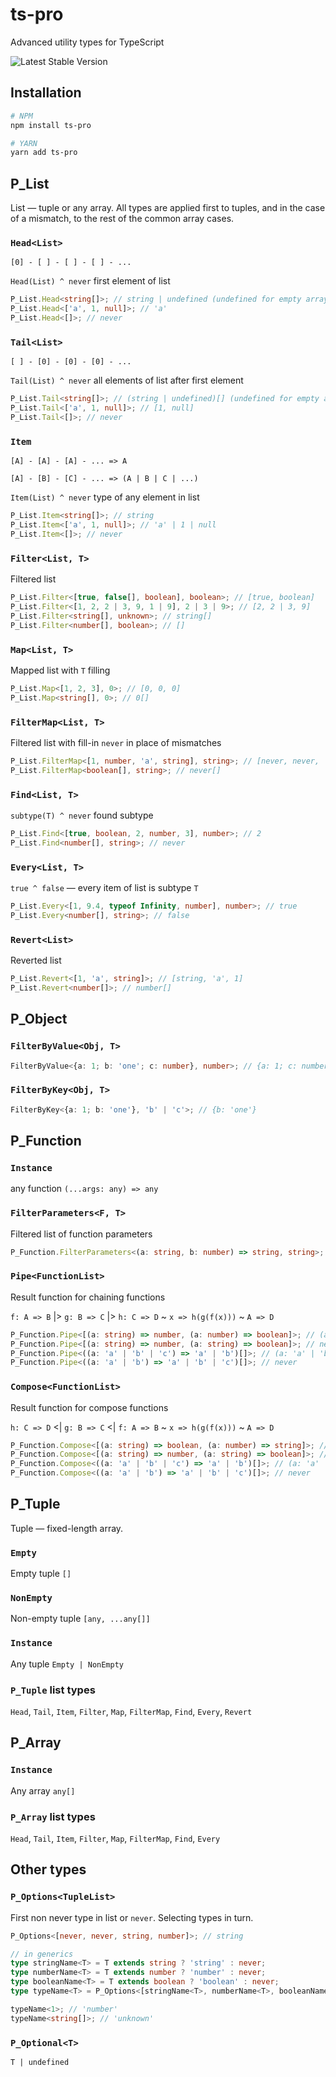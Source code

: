 # ts-pro

Advanced utility types for TypeScript

![Latest Stable Version](https://img.shields.io/npm/v/ts-pro.svg)



## Installation

```bash
# NPM
npm install ts-pro

# YARN
yarn add ts-pro
```


## P_List
List — tuple or any array.
All types are applied first to tuples, and in the case of a mismatch, to the rest of the common array cases.

### `Head<List>`

`[0] - [ ] - [ ] - [ ] - ...`

`Head(List) ^ never` first element of list

```typescript
P_List.Head<string[]>; // string | undefined (undefined for empty array)
P_List.Head<['a', 1, null]>; // 'a'
P_List.Head<[]>; // never
```


### `Tail<List>`

`[ ] - [0] - [0] - [0] - ...`

`Tail(List) ^ never` all elements of list after first element

```typescript
P_List.Tail<string[]>; // (string | undefined)[] (undefined for empty array and array from one item)
P_List.Tail<['a', 1, null]>; // [1, null]
P_List.Tail<[]>; // never
```


### `Item`
`[A] - [A] - [A] - ... => A`

`[A] - [B] - [C] - ... => (A | B | C | ...)`

`Item(List) ^ never` type of any element in list

```typescript
P_List.Item<string[]>; // string
P_List.Item<['a', 1, null]>; // 'a' | 1 | null
P_List.Item<[]>; // never
```


### `Filter<List, T>`
Filtered list

```typescript
P_List.Filter<[true, false[], boolean], boolean>; // [true, boolean]
P_List.Filter<[1, 2, 2 | 3, 9, 1 | 9], 2 | 3 | 9>; // [2, 2 | 3, 9]
P_List.Filter<string[], unknown>; // string[]
P_List.Filter<number[], boolean>; // []
```

### `Map<List, T>`

Mapped list with `T` filling

```typescript
P_List.Map<[1, 2, 3], 0>; // [0, 0, 0]
P_List.Map<string[], 0>; // 0[]
```

### `FilterMap<List, T>`

Filtered list with fill-in `never` in place of mismatches

```typescript
P_List.FilterMap<[1, number, 'a', string], string>; // [never, never, 'a', string]
P_List.FilterMap<boolean[], string>; // never[]
```

### `Find<List, T>`

`subtype(T) ^ never` found subtype

```typescript
P_List.Find<[true, boolean, 2, number, 3], number>; // 2
P_List.Find<number[], string>; // never
```

### `Every<List, T>`

`true ^ false` — every item of list is subtype `T`
```typescript
P_List.Every<[1, 9.4, typeof Infinity, number], number>; // true
P_List.Every<number[], string>; // false
```

### `Revert<List>`
Reverted list
```typescript
P_List.Revert<[1, 'a', string]>; // [string, 'a', 1]
P_List.Revert<number[]>; // number[]
```

## P_Object

### `FilterByValue<Obj, T>`

```typescript
FilterByValue<{a: 1; b: 'one'; c: number}, number>; // {a: 1; c: number}
```

### `FilterByKey<Obj, T>`
```typescript
FilterByKey<{a: 1; b: 'one'}, 'b' | 'c'>; // {b: 'one'}
```

## P_Function

### `Instance`
any function `(...args: any) => any`

### `FilterParameters<F, T>`

Filtered list of function parameters

```typescript
P_Function.FilterParameters<(a: string, b: number) => string, string>; // [string, never]
```

### `Pipe<FunctionList>`
Result function for chaining functions

`f: A => B` |> `g: B => C` |> `h: C => D` ~ `x => h(g(f(x)))` ~ `A => D`

```typescript
P_Function.Pipe<[(a: string) => number, (a: number) => boolean]>; // (a: string) => boolean
P_Function.Pipe<[(a: string) => number, (a: string) => boolean]>; // never (number not extends string)
P_Function.Pipe<((a: 'a' | 'b' | 'c') => 'a' | 'b')[]>; // (a: 'a' | 'b' | 'c') => 'a' | 'b'
P_Function.Pipe<((a: 'a' | 'b') => 'a' | 'b' | 'c')[]>; // never
```

### `Compose<FunctionList>`

Result function for compose functions

`h: C => D` <| `g: B => C` <| `f: A => B` ~ `x => h(g(f(x)))` ~ `A => D`

```typescript
P_Function.Compose<[(a: string) => boolean, (a: number) => string]>; // (a: number) => boolean
P_Function.Compose<[(a: string) => number, (a: string) => boolean]>; // never (bollean not extends string)
P_Function.Compose<((a: 'a' | 'b' | 'c') => 'a' | 'b')[]>; // (a: 'a' | 'b' | 'c') => 'a' | 'b'
P_Function.Compose<((a: 'a' | 'b') => 'a' | 'b' | 'c')[]>; // never
```

## P_Tuple

Tuple — fixed-length array.

### `Empty`
Empty tuple `[]`

### `NonEmpty`
Non-empty tuple `[any, ...any[]]`

### `Instance`
Any tuple `Empty | NonEmpty`

### `P_Tuple` list types
`Head`, `Tail`, `Item`, `Filter`, `Map`, `FilterMap`, `Find`, `Every`, `Revert`

## P_Array

### `Instance`
Any array `any[]`

### `P_Array` list types
`Head`, `Tail`, `Item`, `Filter`, `Map`, `FilterMap`, `Find`, `Every`


## Other types

### `P_Options<TupleList>`
First non never type in list or `never`.
Selecting types in turn.

```typescript
P_Options<[never, never, string, number]>; // string

// in generics
type stringName<T> = T extends string ? 'string' : never;
type numberName<T> = T extends number ? 'number' : never;
type booleanName<T> = T extends boolean ? 'boolean' : never;
type typeName<T> = P_Options<[stringName<T>, numberName<T>, booleanName<T>, 'unknown']>;

typeName<1>; // 'number'
typeName<string[]>; // 'unknown'
```

### `P_Optional<T>`
`T | undefined`
